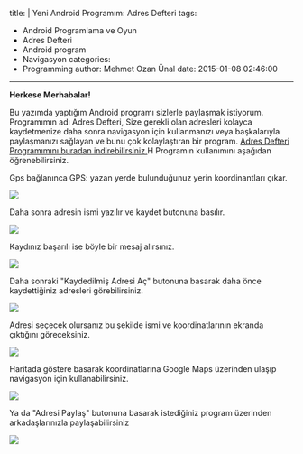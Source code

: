 title: |
  Yeni Android Programım: Adres Defteri
tags:
  - Android Programlama ve Oyun
  - Adres Defteri
  - Android program
  - Navigasyon
categories:
  -  Programming
author: Mehmet Ozan Ünal
date: 2015-01-08 02:46:00
---

**Herkese Merhabalar!**

Bu yazımda yaptığım Android programı sizlerle paylaşmak istiyorum. Programımın adı Adres Defteri, Size gerekli olan adresleri kolayca kaydetmenize daha sonra navigasyon için kullanmanızı veya başkalarıyla paylaşmanızı sağlayan ve bunu çok kolaylaştıran bir program. [Adres Defteri Programımını buradan indirebilirsiniz.](https://drive.google.com/file/d/0B5j__Lyt9ozbdElDaVBKWmlKY1k/view?usp=sharing)H
Programın kullanımını aşağıdan öğrenebilirsiniz.

Gps bağlanınca GPS: yazan yerde bulunduğunuz yerin koordinantları çıkar.

![](https://2.bp.blogspot.com/-QXEe-6LkU14/VK29Nfmx__I/AAAAAAAAGak/xogtu16x_og/s720/Screenshot_2015-01-07-14-06-02.png)

Daha sonra adresin ismi yazılır ve kaydet butonuna basılır.

![](https://1.bp.blogspot.com/-P4DNz4UUnUU/VK29NYQk5pI/AAAAAAAAGag/TgviIDhFYZ0/s720/Screenshot_2015-01-07-14-06-30.png)

Kaydınız başarılı ise böyle bir mesaj alırsınız.

![](https://1.bp.blogspot.com/-DdVlz54jbWc/VK29OXvRjDI/AAAAAAAAGaw/sc623tQd6NI/s720/Screenshot_2015-01-07-14-06-36.png)

Daha sonraki "Kaydedilmiş Adresi Aç" butonuna basarak daha önce kaydettiğiniz adresleri görebilirsiniz. 

![](https://2.bp.blogspot.com/-bDrbcX4A2yA/VK29Oj7_eoI/AAAAAAAAGa0/yN8oHX0nAMU/s720/Screenshot_2015-01-07-14-06-41.png)

Adresi seçecek olursanız bu şekilde ismi ve koordinatlarının ekranda çıktığını göreceksiniz.

![](https://2.bp.blogspot.com/-_xa-VtJLmOc/VK29PJ2E0QI/AAAAAAAAGa4/TkeLoyAoiUY/s720/Screenshot_2015-01-07-14-06-47.png)

Haritada göstere basarak koordinatlarına Google Maps üzerinden ulaşıp navigasyon için kullanabilirsiniz.  

![](https://3.bp.blogspot.com/-I02gATw5-8A/VK29Py9bqJI/AAAAAAAAGbE/oyyateiG6dA/s720/Screenshot_2015-01-07-14-06-56.png)

Ya da "Adresi Paylaş" butonuna basarak istediğiniz program üzerinden arkadaşlarınızla paylaşabilirsiniz

![](https://1.bp.blogspot.com/-xXg8Cp2QTiU/VK29QIIBinI/AAAAAAAAGbI/RT0CzKrlav4/s720/Screenshot_2015-01-07-14-07-12.png)